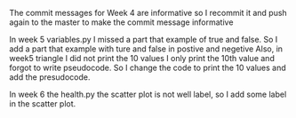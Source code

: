  The commit messages for Week 4 are informative so I recommit it and push again to the master to make the commit message informative

In week 5 variables.py I missed a part that example of true and false. So I add a part that example with ture and false in postive and negetive
Also, in week5 triangle I did not print the 10 values I only print the 10th value and forgot to write pseudocode. So I change the code to print the 10 values and add the presudocode.

In week 6 the health.py the scatter plot is not well label, so I add some label in the scatter plot.
